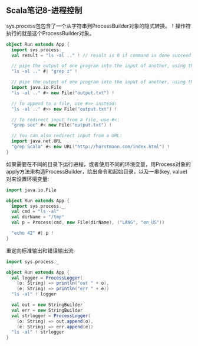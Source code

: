 ## Scala笔记8-进程控制

sys.process包包含了一个从字符串到ProcessBuilder对象的隐式转换。！操作符执行的就是这个ProcessBuilder对象。

```scala
object Run extends App {
  import sys.process._
  val result = "ls -al .." ! // result is 0 if command is done succeed

  // pipe the output of one program into the input of another, using the #| operator
  "ls -al .." #| "grep z" !

  // pipe the output of one program into the input of another, using the #| operator
  import java.io.File
  "ls -al .." #> new File("output.txt") !

  // To append to a file, use #>> instead:
  "ls -al .." #>> new File("output.txt") !

  // To redirect input from a file, use #<:
  "grep sec" #< new File("output.txt") !

  // You can also redirect input from a URL:
  import java.net.URL
  "grep Scala" #< new URL("http://horstmann.com/index.html") !
}
```

如果需要在不同的目录下运行进程，或者使用不同的环境变量，用Process对象的apply方法来构造ProcessBuilder，给出命令和起始目录，以及一串(key, value)对来设置环境变量:

```scala
import java.io.File

object Run extends App {
  import sys.process._
  val cmd = "ls -al"
  val dirName = "/tmp"
  val p = Process(cmd, new File(dirName), ("LANG", "en_US"))

  "echo 42" #| p !
}
```

重定向标准输出和错误输出流:

```scala
import sys.process._

object Run extends App {
  val logger = ProcessLogger(
    (o: String) => println("out " + o),
    (e: String) => println("err " + e))
  "ls -al" ! logger

  val out = new StringBuilder
  val err = new StringBuilder
  val strlogger = ProcessLogger(
    (o: String) => out.append(o),
    (e: String) => err.append(e))
  "ls -al" ! strlogger
}
```
